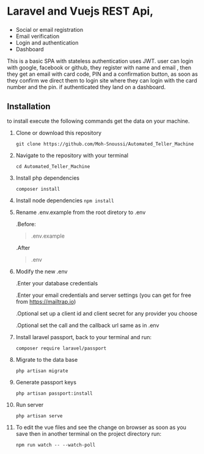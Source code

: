 # Laravel and Vuejs REST Api, 
### 
 - Social or email registration 
 - Email verification 
 - Login and authentication 
 - Dashboard  

This is a basic SPA with stateless authentication uses JWT. user can login with google, facebook or github, they register with name and email , then they get an email with card code, PIN and a confirmation button, as soon as they confirm we direct them to login site where they can login with the card number and the pin. if authenticated they land on a dashboard.


## Installation

to install execute the following commands get the data on your machine.

1. Clone or download this repository

   ```git clone https://github.com/Moh-Snoussi/Automated_Teller_Machine```

2. Navigate to the repository with your terminal 

   ```cd Automated_Teller_Machine```
3. Install php dependencies

   ```composer install```
4. Install node dependencies
   ```npm install```
5. Rename .env.example from the root diretory to .env

   .Before: 
   >.env.example

   .After
   >.env
6. Modify the new .env

   .Enter your database credentials 
   
   .Enter your email credentials and server settings (you can get for free from https://mailtrap.io)

   .Optional set up a client id and client secret for any provider you choose

   .Optional set the call and the callback url same as in .env

7. Install laravel passport, back to your terminal and run:

   ```composer require laravel/passport```

8. Migrate to the data base

   ```php artisan migrate``` 
9. Generate passport keys

   ```php artisan passport:install```
10. Run server

    ```php artisan serve```
11. To edit the vue files and see the change on browser as soon as you save then in another terminal on the project directory run:

    ```npm run watch -- --watch-poll```
